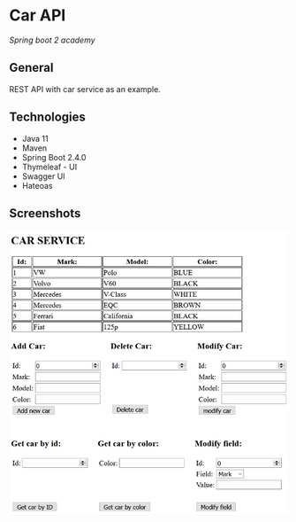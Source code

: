 # Car API
*Spring boot 2 academy*

## General
REST API with car service as an example.

## Technologies

- Java 11
- Maven
- Spring Boot 2.4.0
- Thymeleaf - UI
- Swagger UI
- Hateoas


## Screenshots

![home](./prtScr/1.png "Home")


